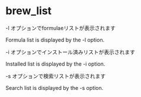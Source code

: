 # brew_list

-l オプションでformulaeリストが表示されます

Formula list is displayed by the -l option.

-i オプションでインストール済みリストが表示されます

Installed list is displayed by the -i option.

-s オプションで検索リストが表示されます

Search list is displayed by the -s option.
